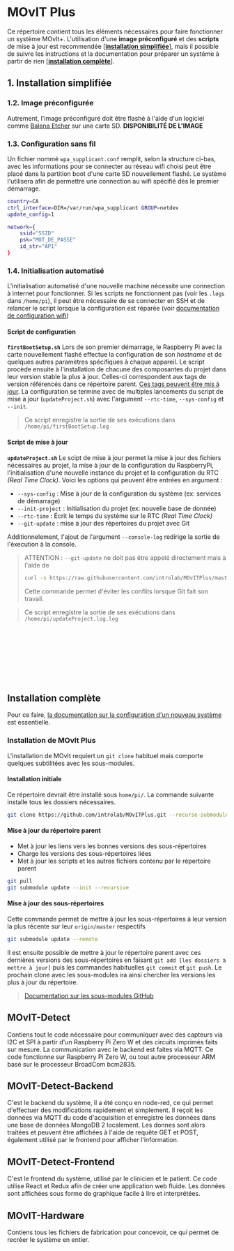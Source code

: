 

# MOvIT Plus
Ce répertoire contient tous les éléments nécessaires pour faire fonctionner un système MOvIt+. L'utilisation d'une **image préconfiguré** et des **scripts** de mise à jour est recommendée [**[installation simplifiée](#installation-simplifi%c3%a9e "Section de ce document")**], mais il possible de suivre les instructions et la documentation pour préparer un système à partir de rien [**[installation complète](#installation-compl%c3%a8te "Section de ce document")**].

## 1. Installation simplifiée
### 1.2. Image préconfigurée
Autrement, l'image préconfiguré doit être flashé à l'aide d'un logiciel comme [Balena Etcher](https://www.balena.io/etcher/ "Site officiel de Balena Etcher") sur une carte SD.
**DISPONIBILITÉ DE L'IMAGE**
### 1.3. Configuration sans fil
Un fichier nommé `wpa_supplicant.conf` remplit, selon la structure ci-bas, avec les informations pour se connecter au réseau wifi choisi peut être placé dans la partition boot d'une carte SD nouvellement flashé. Le système l'utilisera afin de permettre une connection au wifi spécifié dès le premier démarrage. 
```bash
country=CA
ctrl_interface=DIR=/var/run/wpa_supplicant GROUP=netdev
update_config=1

network={
    ssid="SSID"
    psk="MOT_DE_PASSE"
    id_str="AP1"
}
```
### 1.4. Initialisation automatisé
L'initialisation automatisé d'une nouvelle machine nécessite une connection à internet pour fonctionner. Si les scripts ne fonctionnent pas (voir les `.logs` dans `/home/pi`), il peut être nécessaire de se connecter en SSH et de relancer le script lorsque la configuration est réparée (voir [documentation de configuration wifi](https://github.com/introlab/MOvITPlus/blob/master/docs/FR/InstallationLogiciel/ConfigurationSysteme.md#21-connection-%c3%a0-un-r%c3%a9seau-wi-fi))

#### Script de configuration
**`firstBootSetup.sh`**
Lors de son premier démarrage, le Raspberry Pi avec la carte nouvellement flashé effectue la configuration de son _hostname_ et de quelques autres paramètres spécifiques à chaque appareil.
Le script procède ensuite à l'installation de chacune des composantes du projet dans leur version stable la plus à jour. Celles-ci correspondent aux tags de version référencés dans ce répertoire parent. [Ces tags peuvent être mis à jour](#mise-%c3%a0-jour-des-sous-r%c3%a9pertoires "Mise à jour des sous-répertoires"). La configuration se termine avec de multiples lancements du script de mise à jour (`updateProject.sh`) avec l'argument `--rtc-time`, `--sys-config` et `--init`.
> Ce script enregistre la sortie de ses exécutions dans `/home/pi/firstBootSetup.log`

#### Script de mise à jour
**`updateProject.sh`**
Le scipt de mise à jour permet la mise à jour des fichiers nécessaires au projet, la mise à jour de la configuration du RaspberryPi, l'initialisation d'une nouvelle instance du projet et la configuration du RTC _(Real Time Clock)_. Voici les options qui peuvent être entrées en argument :
   - `--sys-config` : Mise à jour de la configuration du système (ex: services de démarrage)
   - `--init-project` : Initialisation du projet (ex: nouvelle base de donnée)
   - `--rtc-time` : Écrit le temps du système sur le RTC _(Real Time Clock)_
   - `--git-update` : mise à jour des répertoires du projet avec Git

Additionnelement, l'ajout de l'argument `--console-log` redirige la sortie de l'éxecution à la console.

> ATTENTION : `--git-update` ne doit pas être appelé directement mais à l'aide de
> ```bash
> curl -s https://raw.githubusercontent.com/introlab/MOvITPlus/master/updateProject.sh | sudo bash -s - --git-update
> ```
> Cette commande permet d'éviter les conflits lorsque Git fait son travail.

> Ce script enregistre la sortie de ses exécutions dans `/home/pi/updateProject.log.log`





<br>
<br>
<br>
<br>
<br>
<br>
<br>

## Installation complète
Pour ce faire, [la documentation sur la configuration d'un nouveau système](https://github.com/introlab/MOvITPlus/blob/master/docs/FR/InstallationLogiciel/ConfigurationSysteme.md "Configuration du système") est essentielle.
### Installation de MOvIt Plus
L'installation de MOvIt requiert un `git clone` habituel mais comporte quelques subtilitées avec les sous-modules.

#### Installation initiale
Ce répertoire devrait être installé sous `home/pi/`. La commande suivante installe tous les dossiers nécessaires.
```bash
git clone https://github.com/introlab/MOvITPlus.git --recurse-submodules
```

#### Mise à jour du répertoire parent
   - Met à jour les liens vers les bonnes versions des sous-répertoires
   - Charge les versions des sous-répertoires liées
   - Met à jour les scripts et les autres fichiers contenu par le répertoire parent
```bash
git pull
git submodule update --init --recursive
```

#### Mise à jour des sous-répertoires
Cette commande permet de mettre à jour les sous-répertoires à leur version la plus récente sur leur `origin/master` respectifs
```bash
git submodule update --remote
```
Il est ensuite possible de mettre à jour le répertoire parent avec ces dernières versions des sous-répertoires en faisant `git add [les dossiers à mettre à jour]` puis les commandes habituelles `git commit` et `git push`. Le prochain clone avec les sous-modules ira ainsi chercher les versions les plus à jour du répertoire.

> [Documentation sur les sous-modules GitHub](https://git-scm.com/book/en/v2/Git-Tools-Submodules "GitHub Submodules")

## MOvIT-Detect
Contiens tout le code nécessaire pour communiquer avec des capteurs via I2C et SPI à partir d'un Raspberry Pi Zero W et des circuits imprimés faits sur mesure. La communication avec le backend est faites via MQTT. Ce code fonctionne sur Raspberry Pi Zero W, ou tout autre processeur ARM basé sur le processeur BroadCom bcm2835.

## MOvIT-Detect-Backend
C'est le backend du système, il a été conçu en node-red, ce qui permet d'effectuer des modifications rapidement et simplement. Il reçoit les données via MQTT du code d'acquisition et enregistre les données dans une base de données MongoDB 2 localement. Les donnes sont alors traitées et peuvent être affichées à l'aide de requête GET et POST, également utilisé par le frontend pour afficher l'information.

## MOvIT-Detect-Frontend
C'est le frontend du système, utilisé par le clinicien et le patient. Ce code utilise React et Redux afin de créer une application web fluide. Les données sont affichées sous forme de graphique facile à lire et interprétées. 

## MOvIT-Hardware
Contiens tous les fichiers de fabrication pour concevoir, ce qui permet de recréer le système en entier.
